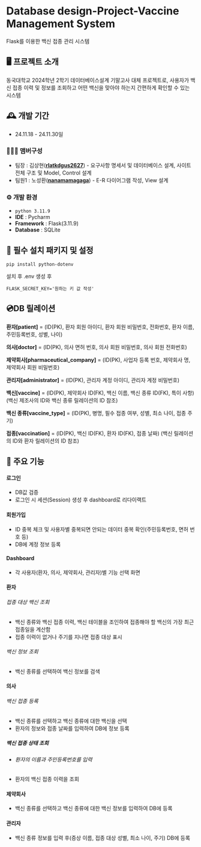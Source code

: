 # Database design-Project-Vaccine Management System 

Flask를 이용한 백신 접종 관리 시스템


## 🖥️ 프로젝트 소개

동국대학교 2024학년 2학기 데이터베이스설계 기말고사 대체 프로젝트로, 사용자가 백신 접종 이력 및 정보를 조회하고 어떤 백신을 맞아야 하는지 간편하게 확인할 수 있는 시스템
<br>

## 🕰️ 개발 기간

* 24.11.18 - 24.11.30일

### 🧑‍🤝‍🧑 맴버구성

 - 팀장  : 김상현([**rlatkdgus2627**](https://github.com/rlatkdgus2627)) - 요구사항 명세서 및 데이터베이스 설계, 사이트 전체 구조 및 Model, Control 설계
 - 팀원1 : 노성환([**nanamamagaga**](https://github.com/nanamamagaga)) - E-R 다이어그램 작성, View 설계

### ⚙️ 개발 환경

- `python 3.11.9`
- **IDE** : Pycharm
- **Framework** : Flask(3.11.9)
- **Database** : SQLite

## 💾 필수 설치 패키지 및 설정

```
pip install python-dotenv
```

설치 후 .env 생성 후

```
FLASK_SECRET_KEY='원하는 키 값 작성'
```

## 💿DB 릴레이션

**환자[patient]** = (ID(PK), 환자 회원 아이디, 환자 회원 비밀번호, 전화번호, 환자 이름, 주민등록번호, 성별, 나이)

**의사[doctor]** = (ID(PK), 의사 면허 번호, 의사 회원 비밀번호, 의사 회원 전화번호)

**제약회사[pharmaceutical_company]** = (ID(PK), 사업자 등록 번호, 제약회사 명, 제약회사 회원 비밀번호)

**관리자[administrator]** = (ID(PK), 관리자 계정 아이디, 관리자 계정 비밀번호)

**백신[vaccine]** = (ID(PK), 제약회사 ID(FK), 백신 이름, 백신 종류 ID(FK), 특이 사항) (백신 제조사의 ID와 백신 종류 릴레이션의 ID 참조)

**백신 종류[vaccine_type]** = (ID(PK), 병명, 필수 접종 여부, 성별, 최소 나이, 접종 주기)

**접종[vaccination]** = (ID(PK), 백신 ID(FK), 환자 ID(FK), 접종 날짜) (백신 릴레이션의 ID와 환자 릴레이션의 ID 참조)

## 📌 주요 기능

#### 로그인 

- DB값 검증
- 로그인 시 세션(Session) 생성 후 dashboard로 리다이랙트

#### 회원가입

- ID 중복 체크 및 사용자별 중복되면 안되는 데이터 중복 확인(주민등록번호, 면허 번호 등)
- DB에 계정 정보 등록

#### Dashboard

- 각 사용자(환자, 의사, 제약회사, 관리자)별 기능 선택 화면

#### 환자

###### 접종 대상 백신 조회

* 백신 종류와 백신 접종 이력, 백신 테이블을 조인하여 접종해야 할 백신의 가장 최근 접종일을 계산함
* 접종 이력이 없거나 주기를 지나면 접종 대상 표시

###### 백신 정보 조회

* 백신 종류를 선택하여 백신 정보를 검색

#### 의사

###### 백신 접종 등록

* 백신 종류를 선택하고 백신 종류에 대한 백신을 선택
* 환자의 정보와 접종 날짜를 입력하여 DB에 정보 등록

##### 백신 접종 상태 조회

* ###### 환자의 이름과 주민등록번호를 입력

* 환자의 백신 접종 이력을 조회

#### 제약회사 

- 백신 종류를 선택하고 백신 종류에 대한 백신 정보를 입력하여 DB에 등록

#### 관리자

* 백신 종류 정보를 입력 후(증상 이름, 접종 대상 성별, 최소 나이, 주기) DB에 등록